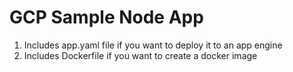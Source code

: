 # GCP Sample Node App

1. Includes app.yaml file if you want to deploy it to an app engine
2. Includes Dockerfile if you want to create a docker image